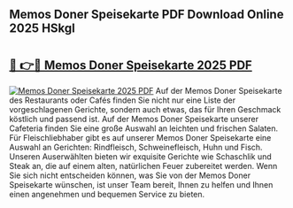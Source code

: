 ## Memos Doner Speisekarte PDF Download Online 2025 HSkgl

# <h2><a href="http://gc9kdp.nevu.top/?p=Memos+Doner+Speisekarte">🔗 👉🔴 Memos Doner Speisekarte 2025 PDF</a></h2>

[![Memos Doner Speisekarte 2025 PDF](https://i.imgur.com/dBaPXMq.png)](http://gc9kdp.nevu.top/?p=Memos+Doner+Speisekarte)
Auf der Memos Doner Speisekarte des Restaurants oder Cafés finden Sie nicht nur eine Liste der vorgeschlagenen Gerichte, sondern auch etwas, das für Ihren Geschmack köstlich und passend ist. Auf der Memos Doner Speisekarte unserer Cafeteria finden Sie eine große Auswahl an leichten und frischen Salaten. Für Fleischliebhaber gibt es auf unserer Memos Doner Speisekarte eine Auswahl an Gerichten: Rindfleisch, Schweinefleisch, Huhn und Fisch. Unseren Auserwählten bieten wir exquisite Gerichte wie Schaschlik und Steak an, die auf einem alten, natürlichen Feuer zubereitet werden. Wenn Sie sich nicht entscheiden können, was Sie von der Memos Doner Speisekarte wünschen, ist unser Team bereit, Ihnen zu helfen und Ihnen einen angenehmen und bequemen Service zu bieten.
